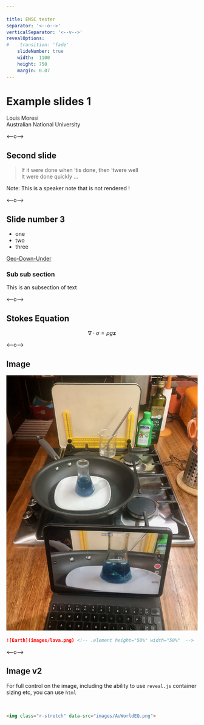 ```yaml
---

title: EMSC tester
separator: '<--o-->'
verticalSeparator: '<--v-->'
revealOptions:
#    transition: 'fade'
    slideNumber: true
    width:  1100
    height: 750
    margin: 0.07
---
```


# Example slides 1

Louis Moresi  
Australian National University

<--o-->

## Second slide

<blockquote>
    If it were done when ‘tis done, then ‘twere well <br>
    It were done quickly ... 
</blockquote>


Note: This is a speaker note that is not rendered !

<--o-->

## Slide number 3

 - one
 - two 
 - three

 [Geo-Down-Under](https://www.geo-down-under.org.au)

 ### Sub sub section

 This is an subsection of text

<--o-->

## Stokes Equation

$$ \nabla \cdot \sigma = \rho g  \mathbf{ z }   $$

<--o-->

## Image 

![Earth](images/lava.png) <!-- .element height="50%" width="50%"  -->

```markdown
![Earth](images/lava.png) <!-- .element height="50%" width="50%"  -->
```

<--o-->

## Image v2 

For full control on the image, including the ability to use `reveal.js` 
container sizing etc, you can use `html`

<img class="r-stretch" data-src="images/AuWorldEQ.png">

```html
<img class="r-stretch" data-src="images/AuWorldEQ.png">
```

